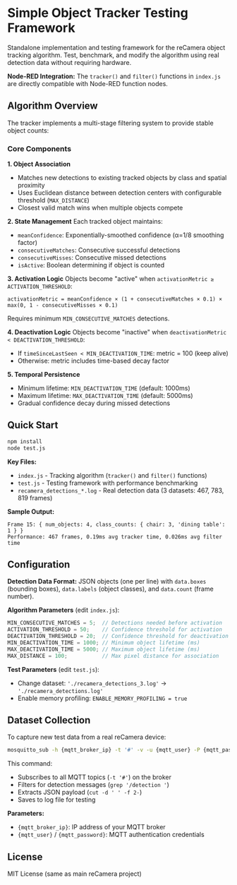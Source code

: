 # Simple Object Tracker Testing Framework

Standalone implementation and testing framework for the reCamera object tracking algorithm. Test, benchmark, and modify the algorithm using real detection data without requiring hardware.

**Node-RED Integration:** The `tracker()` and `filter()` functions in `index.js` are directly compatible with Node-RED function nodes.

## Algorithm Overview

The tracker implements a multi-stage filtering system to provide stable object counts:

### Core Components

**1. Object Association**
- Matches new detections to existing tracked objects by class and spatial proximity
- Uses Euclidean distance between detection centers with configurable threshold (`MAX_DISTANCE`)
- Closest valid match wins when multiple objects compete

**2. State Management**
Each tracked object maintains:
- `meanConfidence`: Exponentially-smoothed confidence (α=1/8 smoothing factor)
- `consecutiveMatches`: Consecutive successful detections
- `consecutiveMisses`: Consecutive missed detections  
- `isActive`: Boolean determining if object is counted

**3. Activation Logic**
Objects become "active" when `activationMetric ≥ ACTIVATION_THRESHOLD`:
```
activationMetric = meanConfidence × (1 + consecutiveMatches × 0.1) × max(0, 1 - consecutiveMisses × 0.1)
```
Requires minimum `MIN_CONSECUTIVE_MATCHES` detections.

**4. Deactivation Logic**
Objects become "inactive" when `deactivationMetric < DEACTIVATION_THRESHOLD`:
- If `timeSinceLastSeen < MIN_DEACTIVATION_TIME`: metric = 100 (keep alive)
- Otherwise: metric includes time-based decay factor

**5. Temporal Persistence**
- Minimum lifetime: `MIN_DEACTIVATION_TIME` (default: 1000ms)
- Maximum lifetime: `MAX_DEACTIVATION_TIME` (default: 5000ms)
- Gradual confidence decay during missed detections

## Quick Start

```bash
npm install
node test.js
```

**Key Files:**
- `index.js` - Tracking algorithm (`tracker()` and `filter()` functions)
- `test.js` - Testing framework with performance benchmarking
- `recamera_detections_*.log` - Real detection data (3 datasets: 467, 783, 819 frames)

**Sample Output:**
```
Frame 15: { num_objects: 4, class_counts: { chair: 3, 'dining table': 1 } }
Performance: 467 frames, 0.19ms avg tracker time, 0.026ms avg filter time
```

## Configuration

**Detection Data Format:** JSON objects (one per line) with `data.boxes` (bounding boxes), `data.labels` (object classes), and `data.count` (frame number).

**Algorithm Parameters** (edit `index.js`):
```javascript
MIN_CONSECUTIVE_MATCHES = 5;  // Detections needed before activation
ACTIVATION_THRESHOLD = 50;    // Confidence threshold for activation  
DEACTIVATION_THRESHOLD = 20;  // Confidence threshold for deactivation
MIN_DEACTIVATION_TIME = 1000; // Minimum object lifetime (ms)
MAX_DEACTIVATION_TIME = 5000; // Maximum object lifetime (ms)
MAX_DISTANCE = 100;           // Max pixel distance for association
```

**Test Parameters** (edit `test.js`):
- Change dataset: `'./recamera_detections_3.log'` → `'./recamera_detections.log'`
- Enable memory profiling: `ENABLE_MEMORY_PROFILING = true`

## Dataset Collection

To capture new test data from a real reCamera device:

```bash
mosquitto_sub -h {mqtt_broker_ip} -t '#' -v -u {mqtt_user} -P {mqtt_password} -p 1883 | grep '/detection ' | cut -d ' ' -f 2- > recamera_detections_out.log
```

This command:
- Subscribes to all MQTT topics (`-t '#'`) on the broker
- Filters for detection messages (`grep '/detection '`)
- Extracts JSON payload (`cut -d ' ' -f 2-`)
- Saves to log file for testing

**Parameters:**
- `{mqtt_broker_ip}`: IP address of your MQTT broker
- `{mqtt_user}` / `{mqtt_password}`: MQTT authentication credentials



## License

MIT License (same as main reCamera project) 